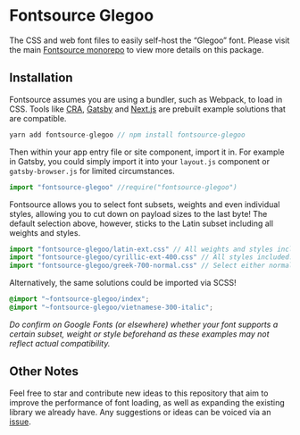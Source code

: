 # Fontsource Glegoo

The CSS and web font files to easily self-host the “Glegoo” font. Please visit the main [Fontsource monorepo](https://github.com/DecliningLotus/fontsource) to view more details on this package.

## Installation

Fontsource assumes you are using a bundler, such as Webpack, to load in CSS. Tools like [CRA](https://create-react-app.dev/), [Gatsby](https://www.gatsbyjs.org/) and [Next.js](https://nextjs.org/) are prebuilt example solutions that are compatible.

```javascript
yarn add fontsource-glegoo // npm install fontsource-glegoo
```

Then within your app entry file or site component, import it in. For example in Gatsby, you could simply import it into your `layout.js` component or `gatsby-browser.js` for limited circumstances.

```javascript
import "fontsource-glegoo" //require("fontsource-glegoo")
```

Fontsource allows you to select font subsets, weights and even individual styles, allowing you to cut down on payload sizes to the last byte! The default selection above, however, sticks to the Latin subset including all weights and styles.

```javascript
import "fontsource-glegoo/latin-ext.css" // All weights and styles included.
import "fontsource-glegoo/cyrillic-ext-400.css" // All styles included.
import "fontsource-glegoo/greek-700-normal.css" // Select either normal or italic.
```

Alternatively, the same solutions could be imported via SCSS!

```scss
@import "~fontsource-glegoo/index";
@import "~fontsource-glegoo/vietnamese-300-italic";
```

_Do confirm on Google Fonts (or elsewhere) whether your font supports a certain subset, weight or style beforehand as these examples may not reflect actual compatibility._

## Other Notes

Feel free to star and contribute new ideas to this repository that aim to improve the performance of font loading, as well as expanding the existing library we already have. Any suggestions or ideas can be voiced via an [issue](https://github.com/DecliningLotus/fontsource/issues).
